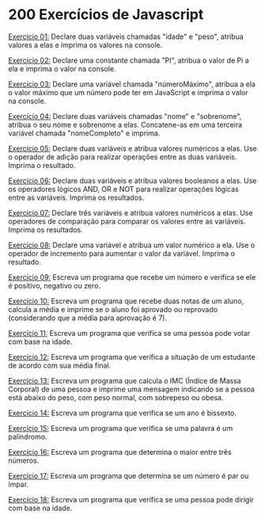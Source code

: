 # 200 Exercícios de Javascript

[Exercício 01:](exercicio01.js) Declare duas variáveis chamadas "idade" e "peso", atribua valores a elas e imprima os valores na console.

[Exercício 02:](exercicio02.js) Declare uma constante chamada "PI", atribua o valor de Pi a ela e imprima o valor na console.

[Exercício 03:](exercicio03.js) Declare uma variável chamada "númeroMáximo", atribua a ela o valor máximo que um número pode ter em JavaScript e imprima o valor na console.

[Exercício 04:](exercicio04.js) Declare duas variáveis chamadas "nome" e "sobrenome", atribua o seu nome e sobrenome a elas. Concatene-as em uma terceira variável chamada "nomeCompleto" e imprima.

[Exercício 05:](exercicio05.js) Declare duas variáveis e atribua valores numéricos a elas. Use o operador de adição para realizar operações entre as duas variáveis. Imprima o resultado.

[Exercício 06:](exercicio06.js) Declare duas variáveis e atribua valores booleanos a elas. Use os operadores lógicos AND, OR e NOT para realizar operações lógicas entre as variáveis. Imprima os resultados.

[Exercício 07:](exercicio07.js) Declare três variáveis e atribua valores numéricos a elas. Use operadores de comparação para comparar os valores entre as variáveis. Imprima os resultados.

[Exercício 08:](exercicio08.js) Declare uma variável e atribua um valor numérico a ela. Use o operador de incremento para aumentar o valor da variável. Imprima o resultado.

[Exercício 09:](exercicio09.js) Escreva um programa que recebe um número e verifica se ele é positivo, negativo ou zero.

[Exercício 10:](exercicio09.js) Escreva um programa que recebe duas notas de um aluno, calcula a média e imprime se o aluno foi aprovado ou reprovado (considerando que a média para aprovação é 7).

[Exercício 11:](exercicio09.js) Escreva um programa que verifica se uma pessoa pode votar com base na idade.

[Exercício 12:](exercicio09.js) Escreva um programa que verifica a situação de um estudante de acordo com sua média final.

[Exercício 13:](exercicio09.js) Escreva um programa que calcula o IMC (Índice de Massa Corporal) de uma pessoa e imprime uma mensagem indicando se a pessoa está abaixo do peso, com peso normal, com sobrepeso ou obesa.

[Exercício 14:](exercicio09.js) Escreva um programa que verifica se um ano é bissexto.

[Exercício 15:](exercicio09.js) Escreva um programa que verifica se uma palavra é um palíndromo.

[Exercício 16:](exercicio09.js) Escreva um programa que determina o maior entre três números.

[Exercício 17:](exercicio09.js) Escreva um programa que determina se um número é par ou ímpar.

[Exercício 18:](exercicio09.js) Escreva um programa que verifica se uma pessoa pode dirigir com base na idade.
